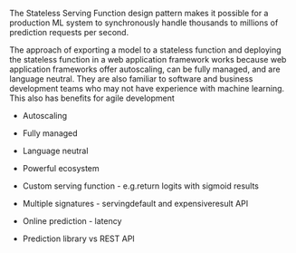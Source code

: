 The Stateless Serving Function design pattern makes it possible for a production ML system to synchronously handle thousands to millions of prediction requests per second. 

The approach of exporting a model to a stateless function and deploying the stateless function in a web application framework works because web application frameworks offer autoscaling, can be fully managed, and are language neutral. They are also familiar to software and business development teams who may not have experience with machine learning. This also has benefits for agile development 

* Autoscaling

* Fully managed
* Language neutral
* Powerful ecosystem
* Custom serving function - e.g.return logits with sigmoid results
* Multiple signatures - servingdefault and expensiveresult API
* Online prediction - latency

* Prediction library vs REST API

